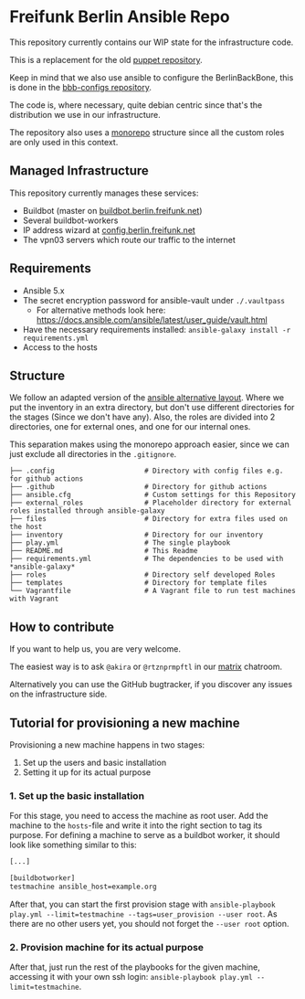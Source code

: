 # Freifunk Berlin Ansible Repo

This repository currently contains our WIP state for the infrastructure code.

This is a replacement for the old [puppet repository](https://github.com/freifunk-berlin/puppet).

Keep in mind that we also use ansible to configure the BerlinBackBone, this is done in the [bbb-configs repository](https://github.com/freifunk-berlin/bbb-configs).

The code is, where necessary, quite debian centric since that's the distribution we use in our infrastructure.

The repository also uses a [monorepo](https://en.wikipedia.org/wiki/Monorepo) structure since all the custom roles are only used in this context.

## Managed Infrastructure

This repository currently manages these services:

- Buildbot (master on [buildbot.berlin.freifunk.net](https://buildbot.berlin.freifunk.net/))
- Several buildbot-workers
- IP address wizard at [config.berlin.freifunk.net](https://config.berlin.freifunk.net/)
- The vpn03 servers which route our traffic to the internet

## Requirements

- Ansible 5.x
- The secret encryption password for ansible-vault under `./.vaultpass`
  - For alternative methods look here: <https://docs.ansible.com/ansible/latest/user_guide/vault.html>
- Have the necessary requirements installed: `ansible-galaxy install -r requirements.yml`
- Access to the hosts

## Structure

We follow an adapted version of the [ansible alternative layout](https://docs.ansible.com/ansible/2.8/user_guide/playbooks_best_practices.html#alternative-directory-layout).
Where we put the inventory in an extra directory, but don't use different directories for the stages (Since we don't have any).
Also, the roles are divided into 2 directories, one for external ones, and one for our internal ones.

This separation makes using the monorepo approach easier, since we can just exclude all directories in the `.gitignore`.

```
├── .config                      # Directory with config files e.g. for github actions
├── .github                      # Directory for github actions
├── ansible.cfg                  # Custom settings for this Repository
├── external_roles               # Placeholder directory for external roles installed through ansible-galaxy
├── files                        # Directory for extra files used on the host
├── inventory                    # Directory for our inventory
├── play.yml                     # The single playbook
├── README.md                    # This Readme
├── requirements.yml             # The dependencies to be used with *ansible-galaxy*
├── roles                        # Directory self developed Roles
├── templates                    # Directory for template files
└── Vagrantfile                  # A Vagrant file to run test machines with Vagrant
```

## How to contribute

If you want to help us, you are very welcome.

The easiest way is to ask `@akira` or `@rtznprmpftl` in our [matrix](https://app.element.io/#/room/#berlin.freifunk.net:matrix.org) chatroom.

Alternatively you can use the GitHub bugtracker, if you discover any issues on the infrastructure side.

## Tutorial for provisioning a new machine

Provisioning a new machine happens in two stages:

1. Set up the users and basic installation
2. Setting it up for its actual purpose

### 1. Set up the basic installation

For this stage, you need to access the machine as root user. Add the machine to the `hosts`-file and write it into the right section to tag its purpose. For defining a machine to serve as a buildbot worker, it should look like something similar to this:

```txt
[...]

[buildbotworker]
testmachine ansible_host=example.org

```

After that, you can start the first provision stage with `ansible-playbook play.yml --limit=testmachine --tags=user_provision --user root`. As there are no other users yet, you should not forget the `--user root` option.

### 2. Provision machine for its actual purpose

After that, just run the rest of the playbooks for the given machine, accessing it with your own ssh login: `ansible-playbook play.yml --limit=testmachine`.
